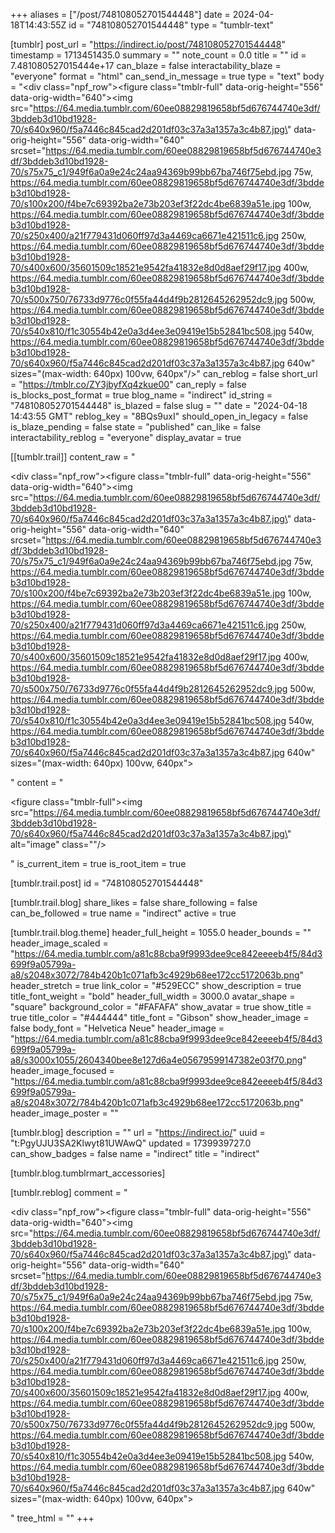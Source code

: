 +++
aliases = ["/post/748108052701544448"]
date = 2024-04-18T14:43:55Z
id = "748108052701544448"
type = "tumblr-text"

[tumblr]
post_url = "https://indirect.io/post/748108052701544448"
timestamp = 1713451435.0
summary = ""
note_count = 0.0
title = ""
id = 7.481080527015444e+17
can_blaze = false
interactability_blaze = "everyone"
format = "html"
can_send_in_message = true
type = "text"
body = "<div class=\"npf_row\"><figure class=\"tmblr-full\" data-orig-height=\"556\" data-orig-width=\"640\"><img src=\"https://64.media.tumblr.com/60ee08829819658bf5d676744740e3df/3bddeb3d10bd1928-70/s640x960/f5a7446c845cad2d201df03c37a3a1357a3c4b87.jpg\" data-orig-height=\"556\" data-orig-width=\"640\" srcset=\"https://64.media.tumblr.com/60ee08829819658bf5d676744740e3df/3bddeb3d10bd1928-70/s75x75_c1/949f6a0a9e24c24aa94369b99bb67ba746f75ebd.jpg 75w, https://64.media.tumblr.com/60ee08829819658bf5d676744740e3df/3bddeb3d10bd1928-70/s100x200/f4be7c69392ba2e73b203ef3f22dc4be6839a51e.jpg 100w, https://64.media.tumblr.com/60ee08829819658bf5d676744740e3df/3bddeb3d10bd1928-70/s250x400/a21f779431d060ff97d3a4469ca6671e421511c6.jpg 250w, https://64.media.tumblr.com/60ee08829819658bf5d676744740e3df/3bddeb3d10bd1928-70/s400x600/35601509c18521e9542fa41832e8d0d8aef29f17.jpg 400w, https://64.media.tumblr.com/60ee08829819658bf5d676744740e3df/3bddeb3d10bd1928-70/s500x750/76733d9776c0f55fa44d4f9b2812645262952dc9.jpg 500w, https://64.media.tumblr.com/60ee08829819658bf5d676744740e3df/3bddeb3d10bd1928-70/s540x810/f1c30554b42e0a3d4ee3e09419e15b52841bc508.jpg 540w, https://64.media.tumblr.com/60ee08829819658bf5d676744740e3df/3bddeb3d10bd1928-70/s640x960/f5a7446c845cad2d201df03c37a3a1357a3c4b87.jpg 640w\" sizes=\"(max-width: 640px) 100vw, 640px\"/></figure></div>"
can_reblog = false
short_url = "https://tmblr.co/ZY3jbyfXq4zkue00"
can_reply = false
is_blocks_post_format = true
blog_name = "indirect"
id_string = "748108052701544448"
is_blazed = false
slug = ""
date = "2024-04-18 14:43:55 GMT"
reblog_key = "8BQs9uxI"
should_open_in_legacy = false
is_blaze_pending = false
state = "published"
can_like = false
interactability_reblog = "everyone"
display_avatar = true

[[tumblr.trail]]
content_raw = "<p><div class=\"npf_row\"><figure class=\"tmblr-full\" data-orig-height=\"556\" data-orig-width=\"640\"><img src=\"https://64.media.tumblr.com/60ee08829819658bf5d676744740e3df/3bddeb3d10bd1928-70/s640x960/f5a7446c845cad2d201df03c37a3a1357a3c4b87.jpg\" data-orig-height=\"556\" data-orig-width=\"640\" srcset=\"https://64.media.tumblr.com/60ee08829819658bf5d676744740e3df/3bddeb3d10bd1928-70/s75x75_c1/949f6a0a9e24c24aa94369b99bb67ba746f75ebd.jpg 75w, https://64.media.tumblr.com/60ee08829819658bf5d676744740e3df/3bddeb3d10bd1928-70/s100x200/f4be7c69392ba2e73b203ef3f22dc4be6839a51e.jpg 100w, https://64.media.tumblr.com/60ee08829819658bf5d676744740e3df/3bddeb3d10bd1928-70/s250x400/a21f779431d060ff97d3a4469ca6671e421511c6.jpg 250w, https://64.media.tumblr.com/60ee08829819658bf5d676744740e3df/3bddeb3d10bd1928-70/s400x600/35601509c18521e9542fa41832e8d0d8aef29f17.jpg 400w, https://64.media.tumblr.com/60ee08829819658bf5d676744740e3df/3bddeb3d10bd1928-70/s500x750/76733d9776c0f55fa44d4f9b2812645262952dc9.jpg 500w, https://64.media.tumblr.com/60ee08829819658bf5d676744740e3df/3bddeb3d10bd1928-70/s540x810/f1c30554b42e0a3d4ee3e09419e15b52841bc508.jpg 540w, https://64.media.tumblr.com/60ee08829819658bf5d676744740e3df/3bddeb3d10bd1928-70/s640x960/f5a7446c845cad2d201df03c37a3a1357a3c4b87.jpg 640w\" sizes=\"(max-width: 640px) 100vw, 640px\"></figure></div></p>"
content = "<p><figure class=\"tmblr-full\"><img src=\"https://64.media.tumblr.com/60ee08829819658bf5d676744740e3df/3bddeb3d10bd1928-70/s640x960/f5a7446c845cad2d201df03c37a3a1357a3c4b87.jpg\" alt=\"image\" class=\"\"/></figure></p>"
is_current_item = true
is_root_item = true

[tumblr.trail.post]
id = "748108052701544448"

[tumblr.trail.blog]
share_likes = false
share_following = false
can_be_followed = true
name = "indirect"
active = true

[tumblr.trail.blog.theme]
header_full_height = 1055.0
header_bounds = ""
header_image_scaled = "https://64.media.tumblr.com/a81c88cba9f9993dee9ce842eeeeb4f5/84d3699f9a05799a-a8/s2048x3072/784b420b1c071afb3c4929b68ee172cc5172063b.png"
header_stretch = true
link_color = "#529ECC"
show_description = true
title_font_weight = "bold"
header_full_width = 3000.0
avatar_shape = "square"
background_color = "#FAFAFA"
show_avatar = true
show_title = true
title_color = "#444444"
title_font = "Gibson"
show_header_image = false
body_font = "Helvetica Neue"
header_image = "https://64.media.tumblr.com/a81c88cba9f9993dee9ce842eeeeb4f5/84d3699f9a05799a-a8/s3000x1055/2604340bee8e127d6a4e05679599147382e03f70.png"
header_image_focused = "https://64.media.tumblr.com/a81c88cba9f9993dee9ce842eeeeb4f5/84d3699f9a05799a-a8/s2048x3072/784b420b1c071afb3c4929b68ee172cc5172063b.png"
header_image_poster = ""

[tumblr.blog]
description = ""
url = "https://indirect.io/"
uuid = "t:PgyUJU3SA2Klwyt81UWAwQ"
updated = 1739939727.0
can_show_badges = false
name = "indirect"
title = "indirect"

[tumblr.blog.tumblrmart_accessories]

[tumblr.reblog]
comment = "<p><div class=\"npf_row\"><figure class=\"tmblr-full\" data-orig-height=\"556\" data-orig-width=\"640\"><img src=\"https://64.media.tumblr.com/60ee08829819658bf5d676744740e3df/3bddeb3d10bd1928-70/s640x960/f5a7446c845cad2d201df03c37a3a1357a3c4b87.jpg\" data-orig-height=\"556\" data-orig-width=\"640\" srcset=\"https://64.media.tumblr.com/60ee08829819658bf5d676744740e3df/3bddeb3d10bd1928-70/s75x75_c1/949f6a0a9e24c24aa94369b99bb67ba746f75ebd.jpg 75w, https://64.media.tumblr.com/60ee08829819658bf5d676744740e3df/3bddeb3d10bd1928-70/s100x200/f4be7c69392ba2e73b203ef3f22dc4be6839a51e.jpg 100w, https://64.media.tumblr.com/60ee08829819658bf5d676744740e3df/3bddeb3d10bd1928-70/s250x400/a21f779431d060ff97d3a4469ca6671e421511c6.jpg 250w, https://64.media.tumblr.com/60ee08829819658bf5d676744740e3df/3bddeb3d10bd1928-70/s400x600/35601509c18521e9542fa41832e8d0d8aef29f17.jpg 400w, https://64.media.tumblr.com/60ee08829819658bf5d676744740e3df/3bddeb3d10bd1928-70/s500x750/76733d9776c0f55fa44d4f9b2812645262952dc9.jpg 500w, https://64.media.tumblr.com/60ee08829819658bf5d676744740e3df/3bddeb3d10bd1928-70/s540x810/f1c30554b42e0a3d4ee3e09419e15b52841bc508.jpg 540w, https://64.media.tumblr.com/60ee08829819658bf5d676744740e3df/3bddeb3d10bd1928-70/s640x960/f5a7446c845cad2d201df03c37a3a1357a3c4b87.jpg 640w\" sizes=\"(max-width: 640px) 100vw, 640px\"></figure></div></p>"
tree_html = ""
+++
